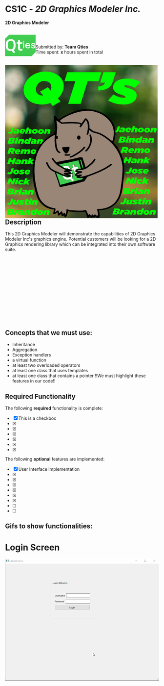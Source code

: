 # CS1C - *2D Graphics Modeler Inc.*

**2D Graphics Modeler**
<br>
<br>

<img src="https://github.com/hoonman/qties/blob/main/miscFolder/qtLogo.png" data-canonical-src="https://github.com/hoonman/qties/blob/main/miscFolder/qtLogo.png" width="100" height="70" align="left"/>
<br>

Submitted by: **Team Qties**
<br>
Time spent: **x** hours spent in total
<br>
<br>
<br>
<img src="https://github.com/hoonman/qties/blob/main/miscFolder/QTsLogo.jpg" data-canonical-src="https://github.com/hoonman/qties/blob/main/QTsLogo.jpg" width="500" height="500" align = "left"/>

## Description

This 2D Graphics Modeler will demonstrate the capabilities of 2D Graphics Modeler Inc's graphics engine.
Potential customers will be looking for a 2D Graphics rendering library which can be integrated into their own software suite.
<br>
<br>
<br>
<br>
<br>
<br>
<br>
<br>
<br>
<br>
<br>
<br>
<br>
<br>

## Concepts that we must use:

* Inheritance
* Aggregation
* Exception handlers
* a virtual function
* at least two overloaded operators
* at least one class that uses templates
* at least one class that contains a pointer
!!We must highlight these features in our code!!

## Required Functionality

The following **required** functionality is complete:

* [x] This is a checkbox
* [x] 
* [x] 
* [x] 
* [x] 
* [x] 
* [x] 

The following **optional** features are implemented:

* [x] User Interface Implementation
* [x] 
* [x] 
* [x] 
* [x] 
* [x] 
* [x] 
* [ ] 
* [ ] 

## Gifs to show functionalities:
# Login Screen
![](https://github.com/hoonman/qties/blob/main/miscFolder/gif_files/login_screen.gif)
